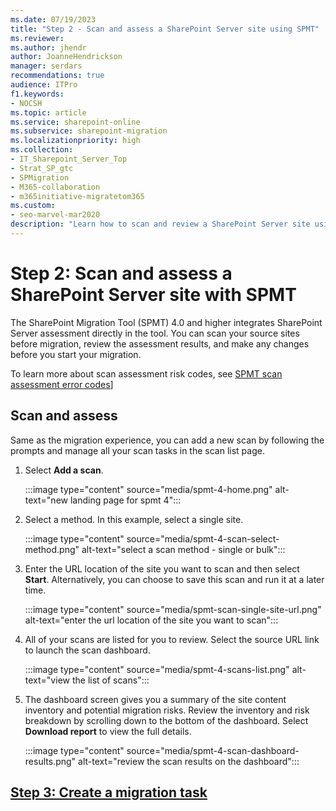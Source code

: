 ```yaml
---
ms.date: 07/19/2023
title: "Step 2 - Scan and assess a SharePoint Server site using SPMT"
ms.reviewer: 
ms.author: jhendr
author: JoanneHendrickson
manager: serdars
recommendations: true
audience: ITPro
f1.keywords:
- NOCSH
ms.topic: article
ms.service: sharepoint-online
ms.subservice: sharepoint-migration
ms.localizationpriority: high
ms.collection: 
- IT_Sharepoint_Server_Top
- Strat_SP_gtc
- SPMigration
- M365-collaboration
- m365initiative-migratetom365
ms.custom:
- seo-marvel-mar2020
description: "Learn how to scan and review a SharePoint Server site using the SharePoint Migration Tool."
--- 
```

# Step 2:  Scan and assess a SharePoint Server site with SPMT

The SharePoint Migration Tool (SPMT) 4.0 and higher integrates SharePoint Server assessment directly in the tool. You can scan your source sites before migration, review the assessment results, and make any changes before you start your migration.

To learn more about scan assessment risk codes, see [SPMT scan assessment error codes](/sharepointmigration/spmt-scan-risk-codes)]


## Scan and assess

Same as the migration experience, you can add a new scan by following the prompts and manage all your scan tasks in the scan list page.

1. Select **Add a scan**.

   :::image type="content" source="media/spmt-4-home.png" alt-text="new landing page for spmt 4":::

2. Select a method. In this example, select a single site.

   :::image type="content" source="media/spmt-4-scan-select-method.png" alt-text="select a scan method - single or bulk":::

3. Enter the URL location of the site you want to scan and then select **Start**.  Alternatively, you can choose to save this scan and run it at a later time.

    :::image type="content" source="media/spmt-scan-single-site-url.png" alt-text="enter the url location of the site you want to scan":::

4. All of your scans are listed for you to review. Select the source URL link to launch the scan dashboard.

    :::image type="content" source="media/spmt-4-scans-list.png" alt-text="view the list of scans":::

5. The dashboard screen gives you a summary of the site content inventory and potential migration risks. Review the inventory and risk breakdown by scrolling down to the bottom of the dashboard.  Select **Download report** to view the full details.

    :::image type="content" source="media/spmt-4-scan-dashboard-results.png" alt-text="review the scan results on the dashboard":::



## [**Step 3: Create a migration task**](using-the-sharepoint-migration-tool-reports.md)